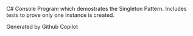 C# Console Program which demostrates the Singleton Pattern. Includes tests to prove only one instance is created. 

Generated by Github Copilot
